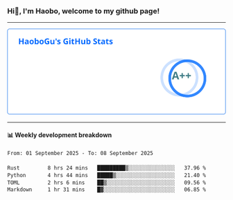 <!--<h2 align="center"> Hi👋, I'm Haobo, welcome to my github page! </h2>-->
### Hi👋, I'm Haobo, welcome to my github page!
-------

<img href="https://github.com/HaoboGu" src="assets/stats.svg" alt="github stats" /> 

-------

#### 📊 **Weekly development breakdown**
<!--START_SECTION:waka-->

```txt
From: 01 September 2025 - To: 08 September 2025

Rust         8 hrs 24 mins   █████████▒░░░░░░░░░░░░░░░   37.96 %
Python       4 hrs 44 mins   █████▒░░░░░░░░░░░░░░░░░░░   21.40 %
TOML         2 hrs 6 mins    ██▒░░░░░░░░░░░░░░░░░░░░░░   09.56 %
Markdown     1 hr 31 mins    █▓░░░░░░░░░░░░░░░░░░░░░░░   06.85 %
```

<!--END_SECTION:waka-->
<!--
backup url: https://github-readme-status-dusky-ten.vercel.app/api?username=HaoboGu&count_private=true&show_icons=true&theme=transparent&border_color=2f80ed
-->
<!--
**HaoboGu/HaoboGu** is a ✨ _special_ ✨ repository because its `README.md` (this file) appears on your GitHub profile.

Here are some ideas to get you started:

- 🔭 I’m currently working on AI-assisted programming tools
- 🌱 I’m currently learning ...
- 👯 I’m looking to collaborate on ...
- 🤔 I’m looking for help with ...
- 💬 Ask me about ...
- 📫 How to reach me: ...
- 😄 Pronouns: ...
- ⚡ Fun fact: ...
-->
